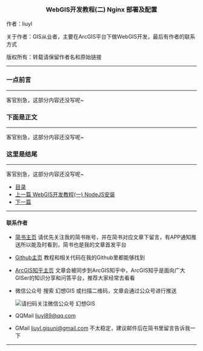 <div align="center">
  <h3 align="center">WebGIS开发教程(二) Nginx 部署及配置</h3>
</div>

作者：liuyl

关于作者：GIS从业者，主要在ArcGIS平台下做WebGIS开发，最后有作者的联系方式

版权所有：转载请保留作者名和原始链接
***

### 一点前言
***
客官别急，这部分内容还没写呢~

### 下面是正文
***
客官别急，这部分内容还没写呢~

### 这里是结尾
***
客官别急，这部分内容还没写呢~

- [目录](../../README.md)
- [上一篇 WebGIS开发教程(一) NodeJS安装](./1_NodeJS.md)
- [下一篇]()

***
#### 联系作者
- [简书主页](https://www.jianshu.com/u/a33591b39f71) 请优先关注我的简书账号，并在简书对应文章下留言，有APP通知推送所以能及时看到，简书也是我的文章首发平台
- [Github主页](https://github.com/Liuyl89/) 教程和相关代码在我的Github里都能够找到
- [ArcGIS知乎主页](http://zhihu.esrichina.com.cn/people/liuyl) 文章会被同步到ArcGIS知乎中，ArcGIS知乎是面向广大GISer的知识分享和问答平台，推荐大家经常去看看
- 微信公众号 搜索 幻想GIS 或扫描二维码，文章会通过公众号进行推送

    ![请扫码关注微信公众号 幻想GIS](http://upload-images.jianshu.io/upload_images/7292919-4932758f98ba8a3b.jpg?imageMogr2/auto-orient/strip%7CimageView2/2/w/1240)
- QQMail liuyl89@qq.com
- GMail liuyl.gisuni@gmail.com 不太稳定，建议邮件后在简书里留言告诉我一下

***
